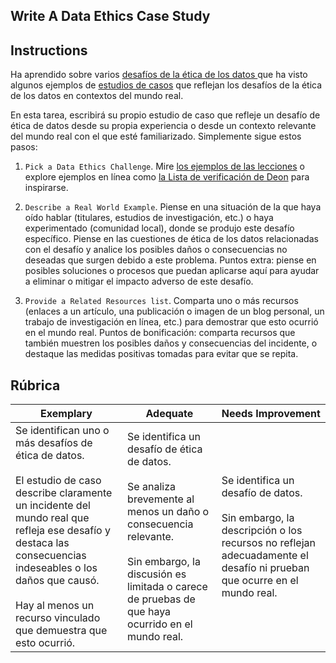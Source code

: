 ## Write A Data Ethics Case Study

## Instructions

Ha aprendido sobre varios [desafíos de la ética de los datos ](README.md#2-ethics-challenges) que ha visto algunos ejemplos de [estudios de casos](README.md#3-case-studies) que reflejan los desafíos de la ética de los datos en contextos del mundo real.

En esta tarea, escribirá su propio estudio de caso que refleje un desafío de ética de datos desde su propia experiencia o desde un contexto relevante del mundo real con el que esté familiarizado. Simplemente sigue estos pasos:

1. `Pick a Data Ethics Challenge`. Mire [los ejemplos de las lecciones](README.md#2-ethics-challenges) o explore ejemplos en línea como [ la Lista de verificación de Deon](https://deon.drivendata.org/examples/) para inspirarse.

2. `Describe a Real World Example`. Piense en una situación de la que haya oído hablar (titulares, estudios de investigación, etc.) o haya experimentado (comunidad local), donde se produjo este desafío específico. Piense en las cuestiones de ética de los datos relacionadas con el desafío y analice los posibles daños o consecuencias no deseadas que surgen debido a este problema. Puntos extra: piense en posibles soluciones o procesos que puedan aplicarse aquí para ayudar a eliminar o mitigar el impacto adverso de este desafío.

3. `Provide a Related Resources list`. Comparta uno o más recursos (enlaces a un artículo, una publicación o imagen de un blog personal, un trabajo de investigación en línea, etc.) para demostrar que esto ocurrió en el mundo real. Puntos de bonificación: comparta recursos que también muestren los posibles daños y consecuencias del incidente, o destaque las medidas positivas tomadas para evitar que se repita.

## Rúbrica

Exemplary | Adequate | Needs Improvement
--- | --- | -- |
Se identifican uno o más desafíos de ética de datos. <br/><br/>El estudio de caso describe claramente un incidente del mundo real que refleja ese desafío y destaca las consecuencias indeseables o los daños que causó. <br/><br/>Hay al menos un recurso vinculado que demuestra que esto ocurrió. | Se identifica un desafío de ética de datos. <br/><br/> Se analiza brevemente al menos un daño o consecuencia relevante. <br/><br/> Sin embargo, la discusión es limitada o carece de pruebas de que haya ocurrido en el mundo real. | Se identifica un desafío de datos. <br/><br/> Sin embargo, la descripción o los recursos no reflejan adecuadamente el desafío ni prueban que ocurre en el mundo real. |